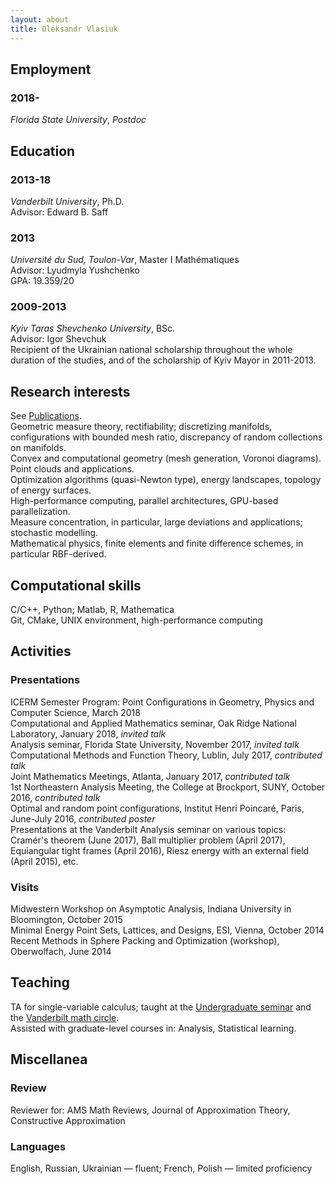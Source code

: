 ```yaml
---
layout: about
title: Oleksandr Vlasiuk
---
```


## Employment
### 2018- 
*Florida State University*, *Postdoc*  <br>

## Education
### 2013-18
*Vanderbilt University*, Ph.D.<br>
Advisor: Edward B. Saff  
### 2013
*Université du Sud, Toulon-Var*, Master I Mathématiques<br>
Advisor: Lyudmyla Yushchenko <br>
GPA: 19.359/20
### 2009-2013
*Kyiv Taras Shevchenko University*, BSc.<br>
Advisor: Igor Shevchuk<br>
Recipient of the Ukrainian national scholarship throughout the whole duration of the studies, and of the scholarship of Kyiv Mayor in 2011-2013.  

<!--## Publications-->
 <!--O.V., T. Michaels, N. Flyer and B. Fornberg, **Fast high-dimensional node generation with variable density**,  preprint. [arXiv:1710.05011v1](https://arxiv.org/abs/1710.05011) <br>-->
 <!--A. Reznikov, E. B. Saff and O. V., **A minimum principle for potentials with application to Chebyshev constants**, Potential Anal.  47  (2017),  no. 2, 235--244. [DOI:10.1007/s11118-017-9618-x](https://doi.org/10.1007/s11118-017-9618-x) <br>-->
 <!--D. P. Hardin, E. B. Saff and O.V., **Generating Point Configurations via Hypersingular Riesz Energy with an External Field**,-->
 <!--SIAM J. Math. Anal.  49  (2017),  no. 1, 646--673. [DOI:10.1137/16m107414x](https://doi.org/10.1137/16M107414X)<br>-->
 <!--D. Leviatan, I. A. Shevchuk and O.V. **Positive results and counterexamples in comonotone approximation II**, J. Approx. Theory  179  (2014), 1--23.  [DOI:10.1016/j.jat.2013.11.004](https://doi.org/10.1016/j.jat.2013.11.004)<br>-->

## Research interests
 See [Publications](/_pages/publist).<br>
 Geometric measure theory, rectifiability; discretizing manifolds,  configurations with bounded mesh ratio, discrepancy of random collections on manifolds. <br>
 Convex and computational geometry (mesh generation, Voronoi diagrams). Point clouds and applications.<br>
 Optimization algorithms (quasi-Newton type), energy landscapes, topology of energy surfaces.<br>
 High-performance computing, parallel architectures, GPU-based parallelization.<br>
 Measure concentration, in particular, large deviations and applications; stochastic modelling.<br>
 Mathematical physics, finite elements and finite difference schemes, in particular RBF-derived.<br>

## Computational skills
 C/C++, Python; Matlab, R, Mathematica<br>
 Git, CMake, UNIX environment, high-performance computing<br>

## Activities
### Presentations
 ICERM Semester Program: Point Configurations in Geometry, Physics and Computer Science, March 2018<br>
 Computational and Applied Mathematics seminar, Oak Ridge National Laboratory, January 2018, *invited talk<br>*
 Analysis seminar, Florida State University, November 2017, *invited talk<br>*
 Computational Methods and Function Theory, Lublin, July 2017, *contributed talk<br>*
 Joint Mathematics Meetings, Atlanta, January 2017, *contributed talk<br>*
 1st Northeastern Analysis Meeting, the College at Brockport, SUNY, October 2016, *contributed talk<br>*
 Optimal and random point configurations, Institut Henri Poincaré, Paris, June-July 2016, *contributed poster<br>*
 Presentations at the Vanderbilt Analysis seminar on various topics: Cramér's theorem (June 2017), Ball multiplier problem (April 2017), Equiangular tight frames (April 2016), Riesz energy with an external field (April 2015), etc.<br>
### Visits
 Midwestern Workshop on Asymptotic Analysis, Indiana University in Bloomington, October 2015<br>
 Minimal Energy Point Sets, Lattices, and Designs, ESI, Vienna, October 2014<br>
 Recent Methods in Sphere Packing and Optimization (workshop), Oberwolfach, June 2014<br>

## Teaching
TA for single-variable calculus; taught at the [Undergraduate seminar](https://my.vanderbilt.edu/undergradseminar) and the [Vanderbilt math circle](https://my.vanderbilt.edu/mathcircle).<br>
Assisted with graduate-level courses in: Analysis, Statistical learning.<br>

## Miscellanea
### Review 
Reviewer for: AMS Math Reviews, Journal of Approximation Theory, Constructive Approximation
### Languages
English, Russian, Ukrainian — fluent; French, Polish — limited proficiency

